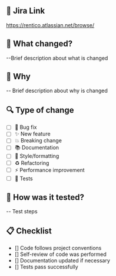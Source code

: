 ## 🔗 Jira Link
https://rentico.atlassian.net/browse/

## 📝 What changed?

--Brief description about what is changed

## 🎯 Why

-- Brief description about why is changed

## 🔍 Type of change

- [ ] 🐛 Bug fix
- [ ] ✨ New feature
- [ ] 💥 Breaking change
- [ ] 📚 Documentation
- [ ] 🎨 Style/formatting
- [ ] ♻️ Refactoring
- [ ] ⚡ Performance improvement
- [ ] 🧪 Tests

## 🧪 How was it tested?

-- Test steps

## 📋 Checklist

- [] Code follows project conventions
- [] Self-review of code was performed
- [] Documentation updated if necessary
- [] Tests pass successfully

